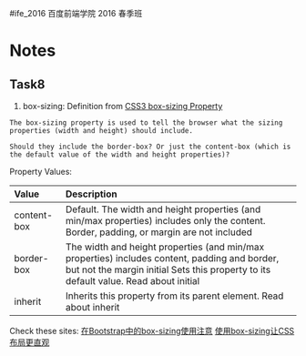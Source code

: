 #ife_2016 百度前端学院 2016 春季班

Notes
===

Task8
---
1. box-sizing:
Definition from [CSS3 box-sizing Property](http://www.w3schools.com/cssref/css3_pr_box-sizing.asp)
```
The box-sizing property is used to tell the browser what the sizing properties (width and height) should include.

Should they include the border-box? Or just the content-box (which is the default value of the width and height properties)?
```
Property Values:

| Value	| Description |
| :--- | :--- |
| content-box	| Default. The width and height properties (and min/max properties) includes only the content. Border, padding, or margin are not included |
| border-box |	The width and height properties (and min/max properties) includes content, padding and border, but not the margin initial Sets this property to its default value. Read about initial|
| inherit	| Inherits this property from its parent element. Read about inherit|

Check these sites:
[在Bootstrap中的box-sizing使用注意](http://www.uedsc.com/bootstrap-box-sizing.html)
[使用box-sizing让CSS布局更直观](http://www.jb51.net/softjc/309879.html)


